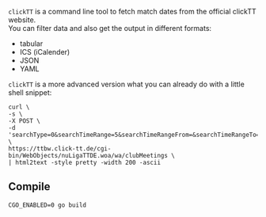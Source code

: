 
```clickTT``` is a command line tool to fetch match dates from the official clickTT website.  
You can filter data and also get the output in different formats:

- tabular
- ICS (iCalender)
- JSON
- YAML

```clickTT``` is a more advanced version what you can already do with a little shell snippet:

```
curl \
-s \
-X POST \
-d 'searchType=0&searchTimeRange=5&searchTimeRangeFrom=&searchTimeRangeTo=&selectedTeamId=WONoSelectionString&club=1416&searchMeetings=Suchen' \
https://ttbw.click-tt.de/cgi-bin/WebObjects/nuLigaTTDE.woa/wa/clubMeetings \
| html2text -style pretty -width 200 -ascii
```

## Compile

```
CGO_ENABLED=0 go build
```
